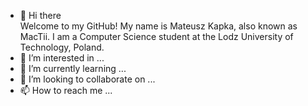 - 👋 Hi there  
Welcome to my GitHub! My name is Mateusz Kapka, also known as MacTii. I am a Computer Science student at the Lodz University of Technology, Poland.
- 👀 I’m interested in ...
- 🌱 I’m currently learning ...
- 💞️ I’m looking to collaborate on ...
- 📫 How to reach me ...

<!---
MacTii/MacTii is a ✨ special ✨ repository because its `README.md` (this file) appears on your GitHub profile.
You can click the Preview link to take a look at your changes.
--->

